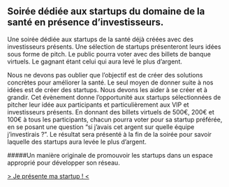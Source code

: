 ## Soirée dédiée aux startups du domaine de la santé en présence d’investisseurs.

Une soirée dédiée aux startups de la santé déjà créées avec des investisseurs présents. Une sélection de startups présenteront leurs idées sous forme de pitch. Le public pourra voter avec des billets de banque virtuels. Le gagnant étant celui qui aura levé le plus d’argent.

Nous ne devons pas oublier que l’objectif est de créer des solutions concrètes pour améliorer la santé. Le seul moyen de donner suite à nos idées est de créer des startups. Nous devons les aider à se créer et à grandir. Cet évènement donne l’opportunité aux startups sélectionnées de pitcher leur idée aux participants et particulièrement aux VIP et investisseurs présents. En donnant des billets virtuels de 500€, 200€ et 100€ à tous les participants, chacun pourra voter pour sa startup préférée, en se posant une question “si j’avais cet argent sur quelle équipe j’investirais ?”. Le résultat sera présenté à la fin de la soirée pour savoir laquelle des startups aura levée le plus d’argent.

#####Un manière originale de promouvoir les startups dans un espace approprié pour développer son réseau.

<a href="https://docs.google.com/forms/d/1Ji936xMg1x2D8BV-lpaFQYILoEx8f2PjdWtVbaaskt8/viewform" class="btn btn-primary btn-block">
                  > Je présente ma startup ! <
                </a>

